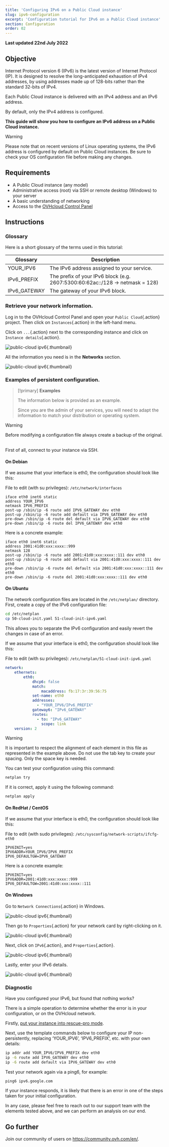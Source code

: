 ```yaml
---
title: 'Configuring IPv6 on a Public Cloud instance'
slug: ipv6-configuration
excerpt: 'Configuration tutorial for IPv6 on a Public Cloud instance'
section: Configuration
order: 02
---
```


**Last updated 22nd July 2022**

## Objective

Internet Protocol version 6 (IPv6) is the latest version of Internet Protocol (IP). It is designed to resolve the long-anticipated exhaustion of IPv4 addresses, by using addresses made up of 128-bits rather than the standard 32-bits of IPv4.

Each Public Cloud instance is delivered with an IPv4 address and an IPv6 address.

By default, only the IPv4 address is configured.

**This guide will show you how to configure an IPv6 address on a Public Cloud instance.**

> [!warning]
>
> Please note that on recent versions of Linux operating systems, the IPv6 address is configured by default on Public Cloud instances. Be sure to check your OS configuration file before making any changes.
>

## Requirements

- A Public Cloud instance (any model)
- Administrative access (root) via SSH or remote desktop (Windows) to your server
- A basic understanding of networking
- Access to the [OVHcloud Control Panel](https://ca.ovh.com/auth/?action=gotomanager&from=https://www.ovh.com.au/&ovhSubsidiary=au)

## Instructions

### Glossary

Here is a short glossary of the terms used in this tutorial:

|Glossary|Description|
|---|---|
|YOUR_IPV6|The IPv6 address assigned to your service.|
|IPv6_PREFIX|The prefix of your IPv6 block (e.g. 2607:5300:60:62ac::/128 -> netmask = 128)|
|IPv6_GATEWAY|The gateway of your IPv6 block.|


### Retrieve your network information.

Log in to the OVHcloud Control Panel and open your `Public Cloud`{.action} project. Then click on `Instances`{.action} in the left-hand menu. 

Click on `...`{.action} next to the corresponding instance and click on `Instance details`{.action}.

![public-cloud ipv6](images/pci2022.png){.thumbnail}

All the information you need is in the **Networks** section.

![public-cloud ipv6](images/pci2022.1.png){.thumbnail}

### Examples of persistent configuration.

> [!primary]
> **Examples**
> 
>The information below is provided as an example.
>
>Since you are the admin of your services, you will need to adapt the information to match your distribution or operating system.
>

> [!warning]
>
> Before modifying a configuration file always create a backup of the original.
> 

<br>First of all, connect to your instance via SSH.

#### On Debian

If we assume that your interface is eth0, the configuration should look like this:

File to edit (with su privileges): `/etc/network/interfaces`

```console
iface eth0 inet6 static
address YOUR_IPV6
netmask IPV6_PREFIX
post-up /sbin/ip -6 route add IPV6_GATEWAY dev eth0
post-up /sbin/ip -6 route add default via IPV6_GATEWAY dev eth0
pre-down /sbin/ip -6 route del default via IPV6_GATEWAY dev eth0
pre-down /sbin/ip -6 route del IPV6_GATEWAY dev eth0
```

Here is a concrete example:

```console
iface eth0 inet6 static
address 2001:41d0:xxx:xxxx::999
netmask 128
post-up /sbin/ip -6 route add 2001:41d0:xxx:xxxx::111 dev eth0
post-up /sbin/ip -6 route add default via 2001:41d0:xxx:xxxx::111 dev eth0
pre-down /sbin/ip -6 route del default via 2001:41d0:xxx:xxxx::111 dev eth0
pre-down /sbin/ip -6 route del 2001:41d0:xxx:xxxx::111 dev eth0
```

#### On Ubuntu

The network configuration files are located in the `/etc/netplan/` directory. First, create a copy of the IPv6 configuration file:

```bash
cd /etc/netplan
cp 50-cloud-init.yaml 51-cloud-init-ipv6.yaml
```

This allows you to separate the IPv6 configuration and easily revert the changes in case of an error.

If we assume that your interface is eth0, the configuration should look like this:

File to edit (with su privileges): `/etc/netplan/51-cloud-init-ipv6.yaml`

```yaml
network:
    ethernets:
        eth0:
            dhcp6: false
            match:
                macaddress: fb:17:3r:39:56:75
            set-name: eth0
            addresses:
              - "YOUR_IPV6/IPv6_PREFIX"
            gateway6: "IPv6_GATEWAY"
            routes:
              - to: "IPv6_GATEWAY"
                scope: link
    version: 2
```

> [!warning]
>
> It is important to respect the alignment of each element in this file as represented in the example above. Do not use the tab key to create your spacing. Only the space key is needed. 
>

You can test your configuration using this command:

```bash
netplan try
```

If it is correct, apply it using the following command:

```bash
netplan apply
```

#### On RedHat / CentOS

If we assume that your interface is eth0, the configuration should look like this:

File to edit (with sudo privileges): `/etc/sysconfig/network-scripts/ifcfg-eth0`

```console
IPV6INIT=yes
IPV6ADDR=YOUR_IPV6/IPV6_PREFIX
IPV6_DEFAULTGW=IPV6_GATEWAY
```

Here is a concrete example:

```console
IPV6INIT=yes
IPV6ADDR=2001:41d0:xxx:xxxx::999
IPV6_DEFAULTGW=2001:41d0:xxx:xxxx::111
```

#### On Windows

Go to `Network Connections`{.action} in Windows.

![public-cloud ipv6](images/pcipv63.png){.thumbnail}

Then go to `Properties`{.action} for your network card by right-clicking on it.

![public-cloud ipv6](images/pcipv64.png){.thumbnail}

Next, click on `IPv6`{.action}, and `Properties`{.action}.

![public-cloud ipv6](images/pcipv65.png){.thumbnail}

Lastly, enter your IPv6 details.

![public-cloud ipv6](images/pcipv66.png){.thumbnail}

### Diagnostic

Have you configured your IPv6, but found that nothing works? 

There is a simple operation to determine whether the error is in your configuration, or on the OVHcloud network.

Firstly, [put your instance into rescue-pro mode](https://docs.ovh.com/au/en/public-cloud/put_an_instance_in_rescue_mode/).

Next, use the template commands below to configure your IP non-persistently, replacing ‘YOUR_IPV6’, ‘IPV6_PREFIX’, etc. with your own details:

```bash
ip addr add YOUR_IPV6/IPV6_PREFIX dev eth0
ip -6 route add IPV6_GATEWAY dev eth0
ip -6 route add default via IPV6_GATEWAY dev eth0
```

Test your network again via a ping6, for example:

```bash
ping6 ipv6.google.com
```
If your instance responds, it is likely that there is an error in one of the steps taken for your initial configuration.

In any case, please feel free to reach out to our support team with the elements tested above, and we can perform an analysis on our end.

## Go further

Join our community of users on <https://community.ovh.com/en/>.

